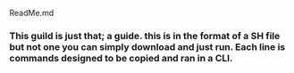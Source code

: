 ReadMe.md

### This guild is just that; a guide. this is in the format of a SH file but not one you can simply download and just run. Each line is commands designed to be copied and ran in a CLI. 